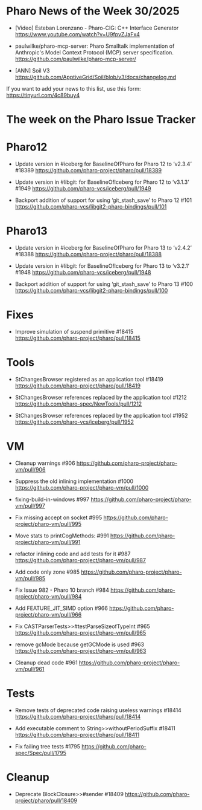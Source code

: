 # Pharo News of the Week 30/2025

- [Video] Esteban Lorenzano - Pharo-CIG: C++ Interface Generator 
	https://www.youtube.com/watch?v=U9fpvZJaFx4

- paulwilke/pharo-mcp-server: Pharo Smalltalk implementation of Anthropic's Model Context Protocol (MCP) server specification.
	 https://github.com/paulwilke/pharo-mcp-server/

- [ANN] Soil V3 
	https://github.com/ApptiveGrid/Soil/blob/v3/docs/changelog.md

If you want to add your news to this list, use this form: https://tinyurl.com/4c89buy4


# The week on the Pharo Issue Tracker

# Pharo12

- Update version in #iceberg for BaselineOfPharo for Pharo 12 to ‘v2.3.4’ #18389
	https://github.com/pharo-project/pharo/pull/18389
	
- Update version in #libgit: for BaselineOfIceberg for Pharo 12 to ‘v3.1.3’ #1949
	https://github.com/pharo-vcs/iceberg/pull/1949
	
- Backport addition of support for using ‘git_stash_save’ to Pharo 12 #101
	https://github.com/pharo-vcs/libgit2-pharo-bindings/pull/101
	
# Pharo13

- Update version in #iceberg for BaselineOfPharo for Pharo 13 to ‘v2.4.2’ #18388
	https://github.com/pharo-project/pharo/pull/18388
	
- Update version in #libgit: for BaselineOfIceberg for Pharo 13 to ‘v3.2.1’ #1948
	https://github.com/pharo-vcs/iceberg/pull/1948

- Backport addition of support for using ‘git_stash_save’ to Pharo 13 #100
	https://github.com/pharo-vcs/libgit2-pharo-bindings/pull/100


# Fixes

- Improve simulation of suspend primitive #18415
	https://github.com/pharo-project/pharo/pull/18415

# Tools

- StChangesBrowser registered as an application tool #18419
	https://github.com/pharo-project/pharo/pull/18419
	
- StChangesBrowser references replaced by the application tool #1212
	https://github.com/pharo-spec/NewTools/pull/1212
	
- StChangesBrowser references replaced by the application tool #1952
	https://github.com/pharo-vcs/iceberg/pull/1952
	
# VM

- Cleanup warnings #906
	https://github.com/pharo-project/pharo-vm/pull/906

- Suppress the old inlining implementation #1000
	https://github.com/pharo-project/pharo-vm/pull/1000
	
- fixing-build-in-windows #997
	https://github.com/pharo-project/pharo-vm/pull/997
	
- Fix missing accept on socket #995
	https://github.com/pharo-project/pharo-vm/pull/995
	
- Move stats to printCogMethods: #991
	https://github.com/pharo-project/pharo-vm/pull/991
	
- refactor inlining code and add tests for it #987
	https://github.com/pharo-project/pharo-vm/pull/987
	
- Add code only zone #985
	https://github.com/pharo-project/pharo-vm/pull/985
	
- Fix Issue 982 - Pharo 10 branch #984
	https://github.com/pharo-project/pharo-vm/pull/984
	
- Add FEATURE_JIT_SIMD option #966
	https://github.com/pharo-project/pharo-vm/pull/966
	
- Fix CASTParserTests>>#testParseSizeofTypeInt #965
	https://github.com/pharo-project/pharo-vm/pull/965
	
- remove gcMode because getGCMode is used #963
	https://github.com/pharo-project/pharo-vm/pull/963
	
- Cleanup dead code #961
	https://github.com/pharo-project/pharo-vm/pull/961

# Tests

- Remove tests of deprecated code raising useless warnings #18414
	https://github.com/pharo-project/pharo/pull/18414
	
- Add executable comment to String>>withoutPeriodSuffix #18411
	https://github.com/pharo-project/pharo/pull/18411
	
- Fix failing tree tests #1795
	https://github.com/pharo-spec/Spec/pull/1795
	
# Cleanup

- Deprecate BlockClosure>>#sender #18409
	https://github.com/pharo-project/pharo/pull/18409

